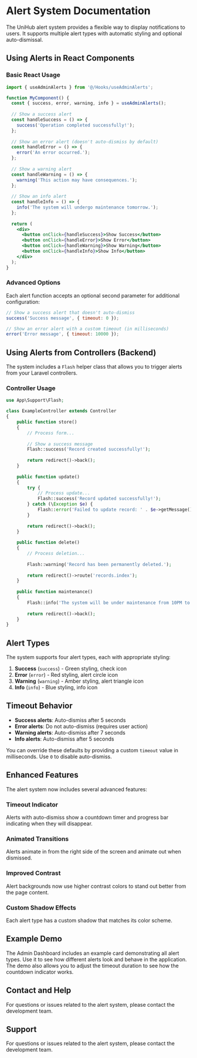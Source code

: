# Alert System Documentation

The UniHub alert system provides a flexible way to display notifications to users. It supports multiple alert types with automatic styling and optional auto-dismissal.

## Using Alerts in React Components

### Basic React Usage

```jsx
import { useAdminAlerts } from '@/Hooks/useAdminAlerts';

function MyComponent() {
  const { success, error, warning, info } = useAdminAlerts();
  
  // Show a success alert
  const handleSuccess = () => {
    success('Operation completed successfully!');
  };
  
  // Show an error alert (doesn't auto-dismiss by default)
  const handleError = () => {
    error('An error occurred.');
  };
  
  // Show a warning alert
  const handleWarning = () => {
    warning('This action may have consequences.');
  };
  
  // Show an info alert
  const handleInfo = () => {
    info('The system will undergo maintenance tomorrow.');
  };
  
  return (
    <div>
      <button onClick={handleSuccess}>Show Success</button>
      <button onClick={handleError}>Show Error</button>
      <button onClick={handleWarning}>Show Warning</button>
      <button onClick={handleInfo}>Show Info</button>
    </div>
  );
}
```

### Advanced Options

Each alert function accepts an optional second parameter for additional configuration:

```jsx
// Show a success alert that doesn't auto-dismiss
success('Success message', { timeout: 0 });

// Show an error alert with a custom timeout (in milliseconds)
error('Error message', { timeout: 10000 });
```

## Using Alerts from Controllers (Backend)

The system includes a `Flash` helper class that allows you to trigger alerts from your Laravel controllers.

### Controller Usage

```php
use App\Support\Flash;

class ExampleController extends Controller
{
    public function store()
    {
        // Process form...
        
        // Show a success message
        Flash::success('Record created successfully!');
        
        return redirect()->back();
    }
    
    public function update()
    {
        try {
            // Process update...
            Flash::success('Record updated successfully!');
        } catch (\Exception $e) {
            Flash::error('Failed to update record: ' . $e->getMessage());
        }
        
        return redirect()->back();
    }
    
    public function delete()
    {
        // Process deletion...
        
        Flash::warning('Record has been permanently deleted.');
        
        return redirect()->route('records.index');
    }
    
    public function maintenance()
    {
        Flash::info('The system will be under maintenance from 10PM to 2AM.');
        
        return redirect()->back();
    }
}
```

## Alert Types

The system supports four alert types, each with appropriate styling:

1. **Success** (`success`) - Green styling, check icon
2. **Error** (`error`) - Red styling, alert circle icon
3. **Warning** (`warning`) - Amber styling, alert triangle icon
4. **Info** (`info`) - Blue styling, info icon

## Timeout Behavior

- **Success alerts**: Auto-dismiss after 5 seconds
- **Error alerts**: Do not auto-dismiss (requires user action)
- **Warning alerts**: Auto-dismiss after 7 seconds
- **Info alerts**: Auto-dismiss after 5 seconds

You can override these defaults by providing a custom `timeout` value in milliseconds. Use `0` to disable auto-dismiss.

## Enhanced Features

The alert system now includes several advanced features:

### Timeout Indicator

Alerts with auto-dismiss show a countdown timer and progress bar indicating when they will disappear.

### Animated Transitions

Alerts animate in from the right side of the screen and animate out when dismissed.

### Improved Contrast

Alert backgrounds now use higher contrast colors to stand out better from the page content.

### Custom Shadow Effects

Each alert type has a custom shadow that matches its color scheme.

## Example Demo

The Admin Dashboard includes an example card demonstrating all alert types. Use it to see how different alerts look and behave in the application. The demo also allows you to adjust the timeout duration to see how the countdown indicator works.

## Contact and Help

For questions or issues related to the alert system, please contact the development team.

## Support

For questions or issues related to the alert system, please contact the development team.